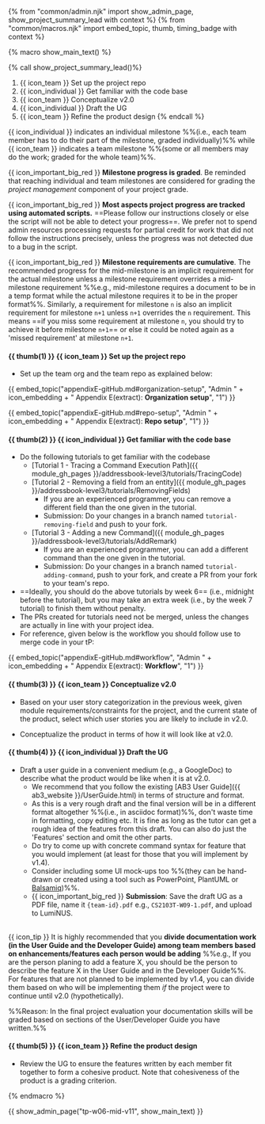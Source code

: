 {% from "common/admin.njk" import show_admin_page, show_project_summary_lead with context %}
{% from "common/macros.njk" import embed_topic, thumb, timing_badge with context %}

{% macro show_main_text() %}
<div id="main">

{% call show_project_summary_lead()%}
1. {{ icon_team }} Set up the project repo
1. {{ icon_individual }} Get familiar with the code base
1. {{ icon_team }}  Conceptualize v2.0
1. {{ icon_individual }} Draft the UG
1. {{ icon_team }} Refine the product design
{% endcall %}

<div id="body">

<box dismissible>

{{ icon_individual }} indicates an individual milestone %%(i.e., each team member has to do their part of the milestone, graded individually)%% while {{ icon_team }} indicates a team milestone %%(some or all members may do the work; graded for the whole team)%%.

{{ icon_important_big_red }} **Milestone progress is graded**. Be reminded that reaching individual and team milestones are considered for <trigger trigger="click" for="modal:v11-projectMgtGrading">grading the _project management_ component</trigger> of your project grade.

{{ icon_important_big_red }} **Most aspects project progress are tracked using automated scripts.** ==Please follow our instructions closely or else the script will not be able to detect your progress==. We prefer not to spend admin resources processing requests for partial credit for work that did not follow the instructions precisely, unless the progress was not detected due to a bug in the script.

<span id="milestoneCumulative">

{{ icon_important_big_red }} **Milestone requirements are cumulative**. The recommended progress for the mid-milestone is an implicit requirement for the actual milestone unless a milestone requirement overrides a mid-milestone requirement %%e.g., mid-milestone requires a document to be in a temp format while the actual milestone requires it to be in the proper format%%. Similarly, a requirement for milestone `n` is also an implicit requirement for milestone `n+1` unless `n+1` overrides the `n` requirement. This means ==if you miss some requirement at milestone `n`, you should try to achieve it before milestone `n+1`== or else it could be noted again as a 'missed requirement' at milestone `n+1`.
</span>
</box>

#### {{ thumb(1) }} {{ icon_team }} Set up the project repo

* Set up the team org and the team repo as explained below:

<div class="indented-level2">

{{ embed_topic("appendixE-gitHub.md#organization-setup", "Admin " + icon_embedding + " Appendix E(extract): **Organization setup**", "1") }}
</div>

<div class="indented-level2">

{{ embed_topic("appendixE-gitHub.md#repo-setup", "Admin " + icon_embedding + " Appendix E(extract): **Repo setup**", "1") }}
</div>

#### {{ thumb(2) }} {{ icon_individual }} Get familiar with the code base

* Do the following tutorials to get familiar with the codebase
  * [Tutorial 1 - Tracing a Command Execution Path]({{ module_gh_pages }}/addressbook-level3/tutorials/TracingCode)
  * [Tutorial 2 - Removing a field from an entity]({{ module_gh_pages }}/addressbook-level3/tutorials/RemovingFields)
    * If you are an experienced programmer, you can remove a different field than the one given in the tutorial.
    * Submission: Do your changes in a branch named `tutorial-removing-field` and push to your fork.
  * [Tutorial 3 - Adding a new Command]({{ module_gh_pages }}/addressbook-level3/tutorials/AddRemark)
    * If you are an experienced programmer, you can add a different command than the one given in the tutorial.
    * Submission: Do your changes in a branch named `tutorial-adding-command`, push to your fork, and create a PR from your fork to your team's repo. 
* ==Ideally, you should do the above tutorials by week 6== (i.e., midnight before the tutorial), but you may take an extra week (i.e., by the week 7 tutorial) to finish them without penalty.
* The PRs created for tutorials need not be merged, unless the changes are actually in line with your project idea.
* For reference, given below is the workflow you should follow use to merge code in your tP:

<div class="indented-level2">

{{ embed_topic("appendixE-gitHub.md#workflow", "Admin " + icon_embedding + " Appendix E(extract): **Workflow**", "1") }}
</div>

#### {{ thumb(3) }} {{ icon_team }} Conceptualize v2.0

* Based on your user story categorization in the previous week, given module requirements/constraints for the project, and the current state of the product, select which user stories you are likely to include in v2.0.

* Conceptualize the product in terms of how it will look like at v2.0.

#### {{ thumb(4) }} {{ icon_individual }} Draft the UG

* Draft a user guide in a convenient medium (e.g., a GoogleDoc) to describe what the product would be like when it is at v2.0.
  * We recommend that you follow the existing [AB3 User Guide]({{ ab3_website }}/UserGuide.html) in terms of structure and format.
  * As this is a very rough draft and the final version will be in a different format altogether %%(i.e., in asciidoc format)%%, don't waste time in formatting, copy editing etc. It is fine as long as the tutor can get a rough idea of the features from this draft. You can also do just the 'Features' section and omit the other parts.
  * Do try to come up with concrete command syntax for feature that you would implement (at least for those that you will implement by v1.4).
  * Consider including some UI mock-ups too %%(they can be hand-drawn or created using a tool such as PowerPoint, PlantUML or [Balsamiq](https://balsamiq.com/))%%.
  * {{ icon_important_big_red }} **Submission**: Save the draft UG as a PDF file, name it `{team-id}.pdf` e.g., `CS2103T-W09-1.pdf`, and upload to LumiNUS.<br><br>

<span id="divideDocs">

  <box>

  {{ icon_tip }} It is highly recommended that you **divide documentation work (in the User Guide and the Developer Guide) among team members based on enhancements/features each person would be adding** %%e.g., If you are the person planing to add a feature X, you should be the person to describe the feature X in the User Guide and in the Developer Guide%%. For features that are not planned to be implemented by v1.4, you can divide them based on who will be implementing them _if_ the project were to continue until v2.0 (hypothetically).

  %%Reason: In the final project evaluation your documentation skills will be graded based on sections of the User/Developer Guide you have written.%%
   
  </box>
</span>

#### {{ thumb(5) }} {{ icon_team }} Refine the product design

* Review the UG to ensure the features written by each member fit together to form a cohesive product. Note that cohesiveness of the product is a grading criterion.

</div>
</div>
{% endmacro %}

{{ show_admin_page("tp-w06-mid-v11", show_main_text) }}
